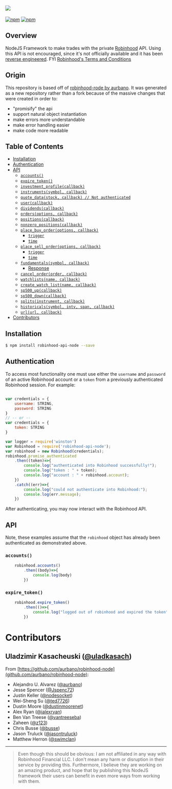 <h1><img src="https://raw.githubusercontent.com/uladkasach/robinhood-node/master/.github/robinhood-node.png"/></h1>


[![npm](https://img.shields.io/npm/v/robinhood-api-node.svg?style=flat-square)](https://www.npmjs.com/package/robinhood-api-node)
[![npm](https://img.shields.io/npm/dm/robinhood-api-node.svg)](https://www.npmjs.com/package/robinhood-api-node)

## Overview
NodeJS Framework to make trades with the private [Robinhood](https://www.robinhood.com/) API. Using this API is not encouraged, since it's not officially available and it has been [reverse engineered](https://github.com/sanko/Robinhood). FYI [Robinhood's Terms and Conditions](https://brokerage-static.s3.amazonaws.com/assets/robinhood/legal/Robinhood%20Terms%20and%20Conditions.pdf)

## Origin
This repository is based off of [robinhood-rode by aurbano](https://github.com/aurbano/robinhood-node). It was generated as a new repository rather than a fork because of the massive changes that were created in order to:
- "promisify" the api
- support natural object instantiation
- make errors more understandable
- make error handling easier
- make code more readable




## Table of Contents

<!-- toc -->
  * [Installation](#installation)
  * [Authentication](#authentication)
  * [API](#api)
    * [`accounts()`](#accounts)
    * [`expire_token()`](#expire_token)
    * [`investment_profile(callback)`](#investment_profilecallback)
    * [`instruments(symbol, callback)`](#instrumentssymbol-callback)
    * [`quote_data(stock, callback) // Not authenticated`](#quote-datastock-callback-not-authenticated)
    * [`user(callback)`](#usercallback)
    * [`dividends(callback)`](#dividendscallback)
    * [`orders(options, callback)`](#ordersoptions-callback)
    * [`positions(callback)`](#positionscallback)
    * [`nonzero_positions(callback)`](#nonzero_positionscallback)
    * [`place_buy_order(options, callback)`](#place-buy-orderoptions-callback)
      * [`trigger`](#trigger)
      * [`time`](#time)
    * [`place_sell_order(options, callback)`](#place-sell-orderoptions-callback)
      * [`trigger`](#trigger)
      * [`time`](#time)
    * [`fundamentals(symbol, callback)`](#fundamentalssymbol-callback)
      * [Response](#response)
    * [`cancel_order(order, callback)`](#cancel-orderorder-callback)
    * [`watchlists(name, callback)`](#watchlistsname-callback)
    * [`create_watch_list(name, callback)`](#create-watch-listname-callback)
    * [`sp500_up(callback)`](#sp500-upcallback)
    * [`sp500_down(callback)`](#sp500-downcallback)
    * [`splits(instrument, callback)`](#splitsinstrument-callback)
    * [`historicals(symbol, intv, span, callback)`](#historicalssymbol-intv-span-callback)
    * [`url(url, callback)`](#urlurl-callback)
* [Contributors](#contributors)

<!-- toc stop -->

## Installation
```bash
$ npm install robinhood-api-node --save
```

## Authentication

To access most functionality one must use either the `username` and `password` of an active Robinhood account or a `token` from a previously authenticated Robinhood session. For example:


```js

var credentials = {
    username: STRING,
    password: STRING
}
// -- or --
var credentials = {
    token: STRING
}

var logger = require('winston')
var Robinhood = require('robinhood-api-node');
var robinhood = new Robinhood(credentials);
robinhood.promise_authenticated
    .then((token)=>{
        console.log("authenticated into Robinhood successfully!");
        console.log("token : " + token);
        console.log("account : " + robinhood.account);
    })
    .catch((err)=>{
        console.log("could not authenticate into Robinhood:");
        console.log(err.message);
    })

```

After authenticating, you may now interact with the Robinhood API.


## API

Note, these examples assume that the `robinhood` object has already been authenticated as demonstrated above.

### `accounts()`

```js
    robinhood.accounts()
        .then((body)=>{
            console.log(body)
        })
```

### `expire_token()`

```js
    robinhood.expire_token()
        .then(()=>{
            console.log("logged out of robinhood and expired the token")
        })
```

# Contributors

Uladzimir Kasacheuski ([@uladkasach](https://github.com/uladkasach))
------------------
From [https://github.com/aurbano/robinhood-node](github.com/aurbano/robinhood-node):
* Alejandro U. Alvarez ([@aurbano](https://github.com/aurbano))
* Jesse Spencer ([@Jspenc72](https://github.com/jspenc72))
* Justin Keller ([@nodesocket](https://github.com/nodesocket))
* Wei-Sheng Su ([@ted7726](https://github.com/ted7726))
* Dustin Moore ([@dustinmoorenet](https://github.com/dustinmoorenet))
* Alex Ryan ([@ialexryan](https://github.com/ialexryan))
* Ben Van Treese ([@vantreeseba](https://github.com/vantreeseba))
* Zaheen ([@z123](https://github.com/z123))
* Chris Busse ([@busse](https://github.com/busse))
* Jason Truluck ([@jasontruluck](https://github.com/jasontruluck))
* Matthew Herron ([@swimclan](https://github.com/swimclan))

------------------

>Even though this should be obvious: I am not affiliated in any way with Robinhood Financial LLC. I don't mean any harm or disruption in their service by providing this. Furthermore, I believe they are working on an amazing product, and hope that by publishing this NodeJS framework their users can benefit in even more ways from working with them.
